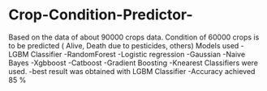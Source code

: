 # Crop-Condition-Predictor-
Based on the data of about 90000 crops data. Condition of 60000 crops is to be predicted ( Alive, Death due to pesticides, others)
Models used
 -LGBM Classifier
 -RandomForest
 -Logistic regression
 -Gaussian
 -Naive Bayes
 -Xgbboost
 -Catboost
 -Gradient Boosting
 -Knearest Classifiers were used.
 -best result was obtained with LGBM Classifier
 -Accuracy achieved 85 %
